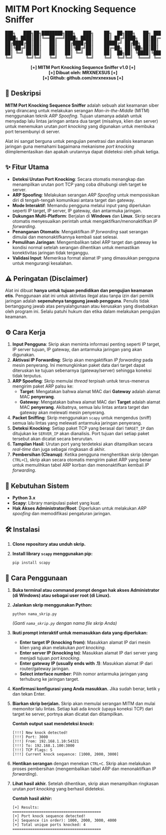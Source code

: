 # MITM Port Knocking Sequence Sniffer

<div align="center">
<pre>
███╗   ███╗██╗████████╗███╗   ███╗    ██╗  ██╗███╗   ██╗ ██████╗  ██████╗██╗  ██╗██╗███╗   ██╗ ██████╗ 
████╗ ████║██║╚══██╔══╝████╗ ████║    ██║ ██╔╝████╗  ██║██╔═══██╗██╔════╝██║ ██╔╝██║████╗  ██║██╔════╝ 
██╔████╔██║██║   ██║   ██╔████╔██║    █████╔╝ ██╔██╗ ██║██║   ██║██║     █████╔╝ ██║██╔██╗ ██║██║  ███╗
██║╚██╔╝██║██║   ██║   ██║╚██╔╝██║    ██╔═██╗ ██║╚██╗██║██║   ██║██║     ██╔═██╗ ██║██║╚██╗██║██║   ██║
██║ ╚═╝ ██║██║   ██║   ██║ ╚═╝ ██║    ██║  ██╗██║ ╚████║╚██████╔╝╚██████╗██║  ██╗██║██║ ╚████║╚██████╔╝
╚═╝     ╚═╝╚═╝   ╚═╝   ╚═╝     ╚═╝    ╚═╝  ╚═╝╚═╝  ╚═══╝ ╚═════╝  ╚═════╝╚═╝  ╚═╝╚═╝╚═╝  ╚═══╝ ╚═════╝ 
</pre>
<b>[+] MITM Port Knocking Sequence Sniffer v1.0 [+]</b><br>
<b>[+] Dibuat oleh: MRXNEXSUS [+]</b><br>
<b>[+] Github: github.com/mrxnexsus [+]</b>
</div>

## 📝 Deskripsi

**MITM Port Knocking Sequence Sniffer** adalah sebuah alat keamanan siber yang dirancang untuk melakukan serangan *Man-in-the-Middle* (MITM) menggunakan teknik *ARP Spoofing*. Tujuan utamanya adalah untuk menyadap lalu lintas jaringan antara dua target (misalnya, klien dan server) untuk menemukan urutan *port knocking* yang digunakan untuk membuka port tersembunyi di server.

Alat ini sangat berguna untuk pengujian penetrasi dan analisis keamanan jaringan guna memahami bagaimana mekanisme *port knocking* diimplementasikan dan apakah urutannya dapat dideteksi oleh pihak ketiga.

## ✨ Fitur Utama

-   **Deteksi Urutan Port Knocking**: Secara otomatis menangkap dan menampilkan urutan port TCP yang coba dihubungi oleh target ke server.
-   **ARP Spoofing**: Melakukan serangan *ARP Spoofing* untuk memposisikan diri di tengah-tengah komunikasi antara target dan gateway.
-   **Mode Interaktif**: Memandu pengguna melalui input yang diperlukan seperti IP target, IP server, IP gateway, dan antarmuka jaringan.
-   **Dukungan Multi-Platform**: Berjalan di **Windows** dan **Linux**. Skrip secara otomatis menyesuaikan perintah untuk mengaktifkan/menonaktifkan *IP forwarding*.
-   **Penanganan Otomatis**: Mengaktifkan *IP forwarding* saat serangan dimulai dan menonaktifkannya kembali saat selesai.
-   **Pemulihan Jaringan**: Mengembalikan tabel ARP target dan gateway ke kondisi normal setelah serangan dihentikan untuk memastikan konektivitas jaringan tidak terganggu.
-   **Validasi Input**: Memeriksa format alamat IP yang dimasukkan pengguna untuk mengurangi kesalahan.

## ⚠️ Peringatan (Disclaimer)

Alat ini dibuat **hanya untuk tujuan pendidikan dan pengujian keamanan etis**. Penggunaan alat ini untuk aktivitas ilegal atau tanpa izin dari pemilik jaringan adalah **sepenuhnya tanggung jawab pengguna**. Penulis tidak bertanggung jawab atas penyalahgunaan atau kerusakan yang disebabkan oleh program ini. Selalu patuhi hukum dan etika dalam melakukan pengujian keamanan.

## ⚙️ Cara Kerja

1.  **Input Pengguna**: Skrip akan meminta informasi penting seperti IP target, IP server tujuan, IP gateway, dan antarmuka jaringan yang akan digunakan.
2.  **Aktivasi IP Forwarding**: Skrip akan mengaktifkan *IP forwarding* pada mesin penyerang. Ini memungkinkan paket data dari target dapat diteruskan ke tujuan sebenarnya (gateway/server) sehingga koneksi tidak terputus.
3.  **ARP Spoofing**: Skrip memulai *thread* terpisah untuk terus-menerus mengirim paket ARP palsu ke:
    -   **Target**: Mengatakan bahwa alamat MAC dari **Gateway** adalah alamat MAC **penyerang**.
    -   **Gateway**: Mengatakan bahwa alamat MAC dari **Target** adalah alamat MAC **penyerang**.
    Akibatnya, semua lalu lintas antara target dan gateway akan melewati mesin penyerang.
4.  **Packet Sniffing**: Skrip menggunakan `scapy` untuk mengendus (sniff) semua lalu lintas yang melewati antarmuka jaringan penyerang.
5.  **Deteksi Knocking**: Setiap paket TCP yang berasal dari `TARGET_IP` dan ditujukan ke `SERVER_IP` akan dianalisis. Port tujuan dari setiap paket tersebut akan dicatat secara berurutan.
6.  **Tampilan Hasil**: Urutan port yang terdeteksi akan ditampilkan secara *real-time* dan juga sebagai ringkasan di akhir.
7.  **Pembersihan (Cleanup)**: Ketika pengguna menghentikan skrip (dengan `CTRL+C`), skrip akan secara otomatis mengirim paket ARP yang benar untuk memulihkan tabel ARP korban dan menonaktifkan kembali *IP forwarding*.

## 🔧 Kebutuhan Sistem

-   **Python 3.x**
-   **Scapy**: Library manipulasi paket yang kuat.
-   **Hak Akses Administrator/Root**: Diperlukan untuk melakukan *ARP spoofing* dan memodifikasi pengaturan jaringan.

## 🛠️ Instalasi

1.  **Clone repository atau unduh skrip.**

2.  **Install library `scapy` menggunakan pip:**
    ```bash
    pip install scapy
    ```

## 🚀 Cara Penggunaan

1.  **Buka terminal atau command prompt dengan hak akses Administrator (di Windows) atau sebagai user root (di Linux).**

2.  **Jalankan skrip menggunakan Python:**
    ```bash
    python nama_skrip.py
    ```
    *(Ganti `nama_skrip.py` dengan nama file skrip Anda)*

3.  **Ikuti prompt interaktif untuk memasukkan data yang diperlukan:**
    -   **Enter target IP (knocking from)**: Masukkan alamat IP dari mesin klien yang akan melakukan *port knocking*.
    -   **Enter server IP (knocking to)**: Masukkan alamat IP dari server yang menjadi tujuan *port knocking*.
    -   **Enter gateway IP (usually ends with .1)**: Masukkan alamat IP dari router/gateway jaringan.
    -   **Select interface number**: Pilih nomor antarmuka jaringan yang terhubung ke jaringan target.

4.  **Konfirmasi konfigurasi yang Anda masukkan.** Jika sudah benar, ketik `y` dan tekan Enter.

5.  **Biarkan skrip berjalan.** Skrip akan memulai serangan MITM dan mulai memonitor lalu lintas. Setiap kali ada *knock* (upaya koneksi TCP) dari target ke server, portnya akan dicatat dan ditampilkan.

    **Contoh output saat mendeteksi *knock*:**
    ```
    [!!!] New knock detected!
    [!!!] Port: 3000
    [!!!] From: 192.168.1.10:54321
    [!!!] To: 192.168.1.100:3000
    [!!!] TCP Flags: S
    [!!!] Current knock sequence: [1000, 2000, 3000]
    ```

6.  **Hentikan serangan** dengan menekan `CTRL+C`. Skrip akan melakukan proses pembersihan (mengembalikan tabel ARP dan menonaktifkan *IP forwarding*).

7.  **Lihat hasil akhir.** Setelah dihentikan, skrip akan menampilkan ringkasan urutan *port knocking* yang berhasil dideteksi.

    **Contoh hasil akhir:**
    ```
    [+] Results:
    ========================================
    [+] Port knock sequence detected!
    [+] Sequence (in order): 1000, 2000, 3000, 4000
    [+] Total unique ports knocked: 4
    ========================================
    ```
